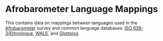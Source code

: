 # Afrobarometer Language Mappings

This contains data on mappings between languages used in the [Afrobarometer](http://www.afrobarometer.org/) survey and common language databases: [ISO 639-3](http://www-01.sil.org/iso639-3/)/[Ethnologue](https://www.ethnologue.com/), [WALS](http://wals.info/languoid),
and [Glottolog](http://glottolog.org/).
